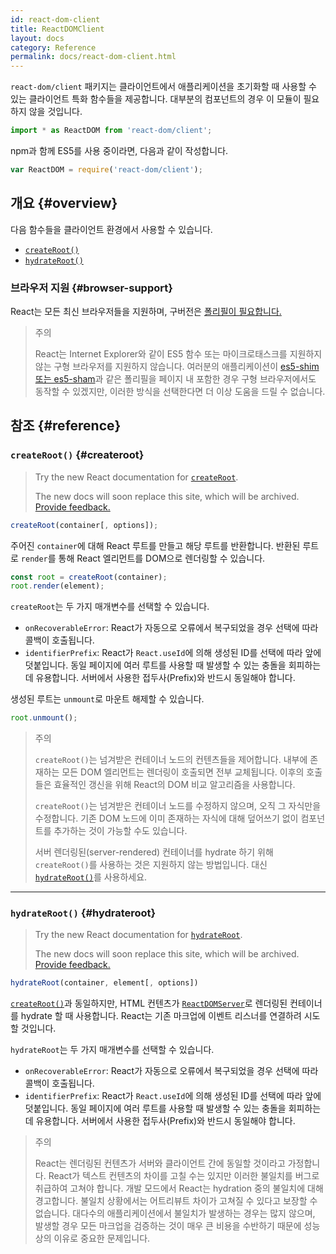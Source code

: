 ```yaml
---
id: react-dom-client
title: ReactDOMClient
layout: docs
category: Reference
permalink: docs/react-dom-client.html
---
```


`react-dom/client` 패키지는 클라이언트에서 애플리케이션을 초기화할 때 사용할 수 있는 클라이언트 특화 함수들을 제공합니다. 대부분의 컴포넌트의 경우 이 모듈이 필요하지 않을 것입니다.

```js
import * as ReactDOM from 'react-dom/client';
```

npm과 함께 ES5를 사용 중이라면, 다음과 같이 작성합니다.

```js
var ReactDOM = require('react-dom/client');
```

## 개요 {#overview}

다음 함수들을 클라이언트 환경에서 사용할 수 있습니다.

- [`createRoot()`](#createroot)
- [`hydrateRoot()`](#hydrateroot)

### 브라우저 지원 {#browser-support}

React는 모든 최신 브라우저들을 지원하며, 구버전은 [폴리필이 필요합니다.](/docs/javascript-environment-requirements.html)

> 주의
>
> React는 Internet Explorer와 같이 ES5 함수 또는 마이크로태스크를 지원하지 않는 구형 브라우저를 지원하지 않습니다. 여러분의 애플리케이션이 [es5-shim 또는 es5-sham](https://github.com/es-shims/es5-shim)과 같은 폴리필을 페이지 내 포함한 경우 구형 브라우저에서도 동작할 수 있겠지만, 이러한 방식을 선택한다면 더 이상 도움을 드릴 수 없습니다.

## 참조 {#reference}

### `createRoot()` {#createroot}

> Try the new React documentation for [`createRoot`](https://beta.reactjs.org/reference/react-dom/client/createRoot).
>
> The new docs will soon replace this site, which will be archived. [Provide feedback.](https://github.com/reactjs/reactjs.org/issues/3308)

```javascript
createRoot(container[, options]);
```

주어진 `container`에 대해 React 루트를 만들고 해당 루트를 반환합니다. 반환된 루트로 `render`를 통해 React 엘리먼트를 DOM으로 렌더링할 수 있습니다.

```javascript
const root = createRoot(container);
root.render(element);
```

`createRoot`는 두 가지 매개변수를 선택할 수 있습니다.
- `onRecoverableError`: React가 자동으로 오류에서 복구되었을 경우 선택에 따라 콜백이 호출됩니다.
- `identifierPrefix`: React가 `React.useId`에 의해 생성된 ID를 선택에 따라 앞에 덧붙입니다. 동일 페이지에 여러 루트를 사용할 때 발생할 수 있는 충돌을 회피하는 데 유용합니다. 서버에서 사용한 접두사(Prefix)와 반드시 동일해야 합니다.

생성된 루트는 `unmount`로 마운트 해제할 수 있습니다.

```javascript
root.unmount();
```

> 주의
>
> `createRoot()`는 넘겨받은 컨테이너 노드의 컨텐츠들을 제어합니다. 내부에 존재하는 모든 DOM 엘리먼트는 렌더링이 호출되면 전부 교체됩니다. 이후의 호출들은 효율적인 갱신을 위해 React의 DOM 비교 알고리즘을 사용합니다.
>
> `createRoot()`는 넘겨받은 컨테이너 노드를 수정하지 않으며, 오직 그 자식만을 수정합니다. 기존 DOM 노드에 이미 존재하는 자식에 대해 덮어쓰기 없이 컴포넌트를 추가하는 것이 가능할 수도 있습니다.
>
> 서버 렌더링된(server-rendered) 컨테이너를 hydrate 하기 위해 `createRoot()`를 사용하는 것은 지원하지 않는 방법입니다. 대신 [`hydrateRoot()`](#hydrateroot)를 사용하세요.

* * *

### `hydrateRoot()` {#hydrateroot}

> Try the new React documentation for [`hydrateRoot`](https://beta.reactjs.org/reference/react-dom/client/hydrateRoot).
>
> The new docs will soon replace this site, which will be archived. [Provide feedback.](https://github.com/reactjs/reactjs.org/issues/3308)


```javascript
hydrateRoot(container, element[, options])
```

[`createRoot()`](#createroot)과 동일하지만, HTML 컨텐츠가 [`ReactDOMServer`](/docs/react-dom-server.html)로 렌더링된 컨테이너를 hydrate 할 때 사용합니다. React는 기존 마크업에 이벤트 리스너를 연결하려 시도할 것입니다.

`hydrateRoot`는 두 가지 매개변수를 선택할 수 있습니다.
- `onRecoverableError`: React가 자동으로 오류에서 복구되었을 경우 선택에 따라 콜백이 호출됩니다.
- `identifierPrefix`: React가 `React.useId`에 의해 생성된 ID를 선택에 따라 앞에 덧붙입니다. 동일 페이지에 여러 루트를 사용할 때 발생할 수 있는 충돌을 회피하는 데 유용합니다. 서버에서 사용한 접두사(Prefix)와 반드시 동일해야 합니다.


> 주의
> 
> React는 렌더링된 컨텐츠가 서버와 클라이언트 간에 동일할 것이라고 가정합니다. React가 텍스트 컨텐츠의 차이를 고칠 수는 있지만 이러한 불일치를 버그로 취급하여 고쳐야 합니다. 개발 모드에서 React는 hydration 중의 불일치에 대해 경고합니다. 불일치 상황에서는 어트리뷰트 차이가 고쳐질 수 있다고 보장할 수 없습니다. 대다수의 애플리케이션에서 불일치가 발생하는 경우는 많지 않으며, 발생할 경우 모든 마크업을 검증하는 것이 매우 큰 비용을 수반하기 때문에 성능상의 이유로 중요한 문제입니다.

